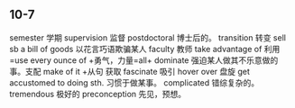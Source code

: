## 10-7
semester 学期
supervision 监督
postdoctoral 博士后的。
transition 转变
sell sb a bill of goods 以花言巧语欺骗某人
faculty 教师
take advantage of 利用=use
every ounce of +勇气，力量=all+
dominate 强迫某人做其不乐意做的事。支配
make of it +从句 获取
fascinate 吸引
hover over 盘旋
get accustomed to doing sth. 习惯于做某事。
complicated 错综复杂的。
tremendous 极好的
preconception 先见，预想。